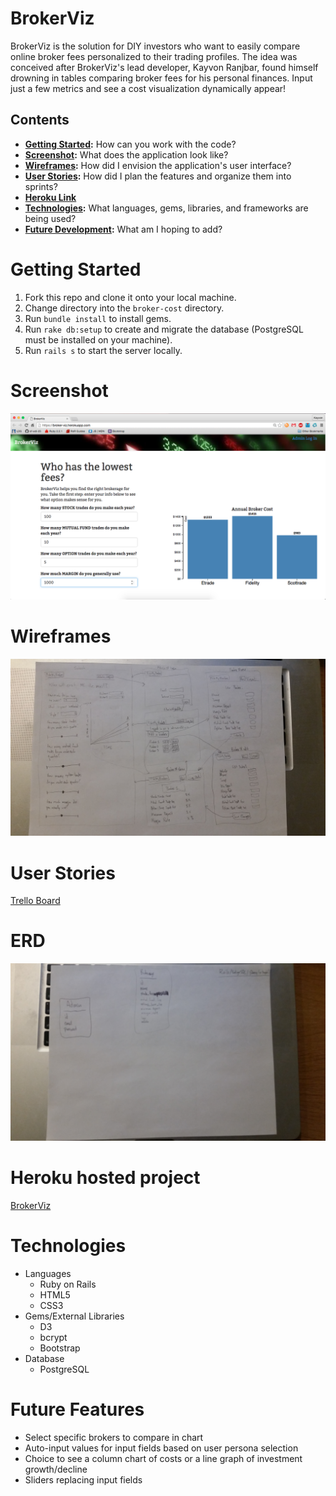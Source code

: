 # BrokerViz
BrokerViz is the solution for DIY investors who want to easily compare online broker fees personalized to their trading profiles. The idea was conceived after BrokerViz's lead developer, Kayvon Ranjbar, found himself drowning in tables comparing broker fees for his personal finances. Input just a few metrics and see a cost visualization dynamically appear!


## Contents
* **[Getting Started](#getting-started):** How can you work with the code?
* **[Screenshot](#screenshot):** What does the application look like?
* **[Wireframes](#wireframes):** How did I envision the application's user interface?
* **[User Stories](#user-stories):** How did I plan the features and organize them into sprints?
* **[Heroku Link](#heroku-hosted-project)**
* **[Technologies](#technologies):** What languages, gems, libraries, and frameworks are being used?
* **[Future Development](#future-development):** What am I hoping to add?

# Getting Started
1. Fork this repo and clone it onto your local machine.
2. Change directory into the `broker-cost` directory.
3. Run `bundle install` to install gems.
4. Run `rake db:setup` to create and migrate the database (PostgreSQL must be installed on your machine).
5. Run `rails s` to start the server locally.

# Screenshot
<img src="screenshot.png">

# Wireframes
<img src="wireframes.jpg">

# User Stories

<a href="https://trello.com/b/K9H4yZU3/brokercost" target="_blank">Trello Board</a>

# ERD

<img src="ERD.jpg">

# Heroku hosted project
<a href="https://broker-viz.herokuapp.com/" target="_blank">BrokerViz</a>

# Technologies
* Languages
  * Ruby on Rails
  * HTML5
  * CSS3
* Gems/External Libraries
  * D3
  * bcrypt
  * Bootstrap
* Database
  *  PostgreSQL

# Future Features
* Select specific brokers to compare in chart
* Auto-input values for input fields based on user persona selection
* Choice to see a column chart of costs or a line graph of investment growth/decline
* Sliders replacing input fields
